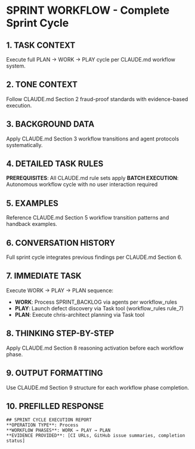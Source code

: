 # SPRINT WORKFLOW - Complete Sprint Cycle

## 1. TASK CONTEXT
Execute full PLAN → WORK → PLAY cycle per CLAUDE.md workflow system.

## 2. TONE CONTEXT  
Follow CLAUDE.md Section 2 fraud-proof standards with evidence-based execution.

## 3. BACKGROUND DATA
Apply CLAUDE.md Section 3 workflow transitions and agent protocols systematically.

## 4. DETAILED TASK RULES
**PREREQUISITES**: All CLAUDE.md rule sets apply
**BATCH EXECUTION**: Autonomous workflow cycle with no user interaction required

## 5. EXAMPLES
Reference CLAUDE.md Section 5 workflow transition patterns and handback examples.

## 6. CONVERSATION HISTORY
Full sprint cycle integrates previous findings per CLAUDE.md Section 6.

## 7. IMMEDIATE TASK
Execute WORK → PLAY → PLAN sequence:
- **WORK**: Process SPRINT_BACKLOG via agents per workflow_rules
- **PLAY**: Launch defect discovery via Task tool (workflow_rules rule_7)
- **PLAN**: Execute chris-architect planning via Task tool

## 8. THINKING STEP-BY-STEP
Apply CLAUDE.md Section 8 reasoning activation before each workflow phase.

## 9. OUTPUT FORMATTING
Use CLAUDE.md Section 9 structure for each workflow phase completion.

## 10. PREFILLED RESPONSE
```
## SPRINT CYCLE EXECUTION REPORT
**OPERATION TYPE**: Process
**WORKFLOW PHASES**: WORK → PLAY → PLAN
**EVIDENCE PROVIDED**: [CI URLs, GitHub issue summaries, completion status]
```